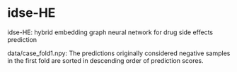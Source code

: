 # idse-HE
idse-HE: hybrid embedding graph neural network for drug side effects prediction

data/case_fold1.npy: The predictions originally considered negative samples in the first fold are sorted in descending order of prediction scores.
